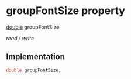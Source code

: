 


# groupFontSize property






[double](https://api.flutter.dev/flutter/dart-core/double-class.html) groupFontSize
  
_read / write_






## Implementation

```dart
double groupFontSize;


```







